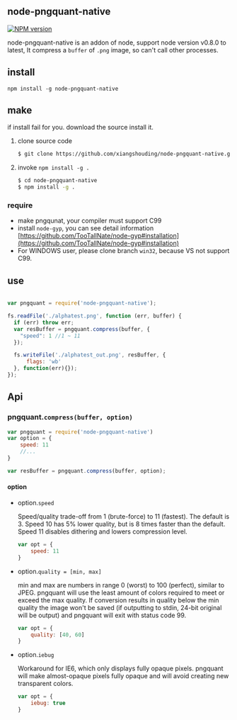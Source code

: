 ## node-pngquant-native
[![NPM version](https://badge.fury.io/js/node-pngquant-native.png)](http://badge.fury.io/js/node-pngquant-native)

node-pngquant-native is an addon of node, support node version v0.8.0 to latest, It compress a `buffer` of `.png` image, so can't call other processes.

## install

    npm install -g node-pngquant-native
    

## make

if install fail for you. download the source install it.

1. clone source code

    ```bash
    $ git clone https://github.com/xiangshouding/node-pngquant-native.git
    ```

2. invoke `npm install -g .`

    ```bash
    $ cd node-pngquant-native
    $ npm install -g .
    ```

### require

+ make pngqunat, your compiler must support C99
+ install `node-gyp`, you can see detail information [https://github.com/TooTallNate/node-gyp#installation](https://github.com/TooTallNate/node-gyp#installation)
+ For WINDOWS user, please clone branch `win32`, because VS not support C99.

## use

```javascript

var pngquant = require('node-pngquant-native');

fs.readFile('./alphatest.png', function (err, buffer) {
  if (err) throw err;
  var resBuffer = pngquant.compress(buffer, {
    "speed": 1 //1 ~ 11
  });

  fs.writeFile('./alphatest_out.png', resBuffer, {
      flags: 'wb'
  }, function(err){});
});

```

## Api

### pngquant.`compress(buffer, option)`

```javascript
var pngquant = require('node-pngquant-native')
var option = {
    speed: 11
    //...    
}

var resBuffer = pngquant.compress(buffer, option);

```
#### option

+ option.`speed` 

    Speed/quality trade-off from 1 (brute-force) to 11 (fastest). The default is 3. Speed 10 has 5% lower quality, but is 8 times faster than the default. Speed 11 disables dithering and lowers compression level.

    ```javascript
    var opt = {
        speed: 11
    }
    ```

+ option.`quality = [min, max]`

    min and max are numbers in range 0 (worst) to 100 (perfect), similar to JPEG. pngquant will use the least amount of colors required to meet or exceed the max quality. If conversion results in quality below the min quality the image won't be saved (if outputting to stdin, 24-bit original will be output) and pngquant will exit with status code 99.

    ```javascript
    var opt = {
        quality: [40, 60]
    }
    ```

+ option.`iebug`
    
    Workaround for IE6, which only displays fully opaque pixels. pngquant will make almost-opaque pixels fully opaque and will avoid creating new transparent colors.

    ```javascript
    var opt = {
        iebug: true
    }
    ```

